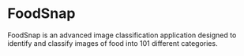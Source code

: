# FoodSnap
FoodSnap is an advanced image classification application designed to identify and classify images of food into 101 different categories. 
